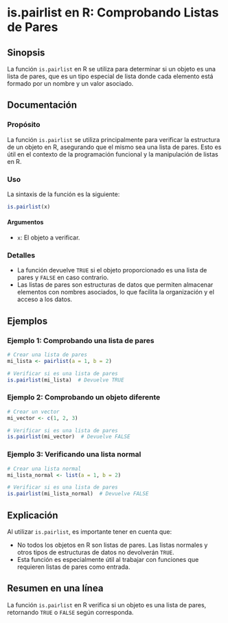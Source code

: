 <!--
Meta Description: # is.pairlist en R: Comprobando Listas de Pares ## Sinopsis La función `is.pairlist` en R se utiliza para determinar si un objeto es una lista de pare...
Meta Keywords: pares, una, lista, pairlist, listas
-->

# is.pairlist en R: Comprobando Listas de Pares

## Sinopsis
La función `is.pairlist` en R se utiliza para determinar si un objeto es una lista de pares, que es un tipo especial de lista donde cada elemento está formado por un nombre y un valor asociado.

## Documentación
### Propósito
La función `is.pairlist` se utiliza principalmente para verificar la estructura de un objeto en R, asegurando que el mismo sea una lista de pares. Esto es útil en el contexto de la programación funcional y la manipulación de listas en R.

### Uso
La sintaxis de la función es la siguiente:

```R
is.pairlist(x)
```

#### Argumentos
- `x`: El objeto a verificar.

### Detalles
- La función devuelve `TRUE` si el objeto proporcionado es una lista de pares y `FALSE` en caso contrario.
- Las listas de pares son estructuras de datos que permiten almacenar elementos con nombres asociados, lo que facilita la organización y el acceso a los datos.

## Ejemplos
### Ejemplo 1: Comprobando una lista de pares
```R
# Crear una lista de pares
mi_lista <- pairlist(a = 1, b = 2)

# Verificar si es una lista de pares
is.pairlist(mi_lista)  # Devuelve TRUE
```

### Ejemplo 2: Comprobando un objeto diferente
```R
# Crear un vector
mi_vector <- c(1, 2, 3)

# Verificar si es una lista de pares
is.pairlist(mi_vector)  # Devuelve FALSE
```

### Ejemplo 3: Verificando una lista normal
```R
# Crear una lista normal
mi_lista_normal <- list(a = 1, b = 2)

# Verificar si es una lista de pares
is.pairlist(mi_lista_normal)  # Devuelve FALSE
```

## Explicación
Al utilizar `is.pairlist`, es importante tener en cuenta que:
- No todos los objetos en R son listas de pares. Las listas normales y otros tipos de estructuras de datos no devolverán `TRUE`.
- Esta función es especialmente útil al trabajar con funciones que requieren listas de pares como entrada.

## Resumen en una línea
La función `is.pairlist` en R verifica si un objeto es una lista de pares, retornando `TRUE` o `FALSE` según corresponda.